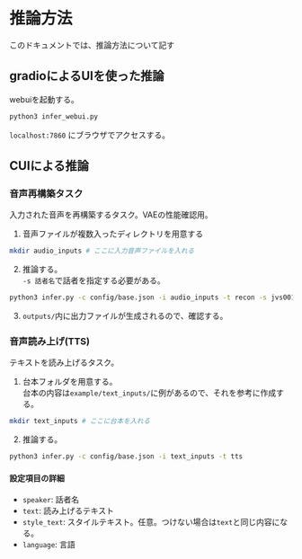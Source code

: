 # 推論方法
このドキュメントでは、推論方法について記す

## gradioによるUIを使った推論
webuiを起動する。
```sh
python3 infer_webui.py
```
`localhost:7860` にブラウザでアクセスする。

## CUIによる推論

### 音声再構築タスク
入力された音声を再構築するタスク。VAEの性能確認用。  

1. 音声ファイルが複数入ったディレクトリを用意する
```sh
mkdir audio_inputs # ここに入力音声ファイルを入れる
```

2. 推論する。  
`-s 話者名`で話者を指定する必要がある。 
```sh
python3 infer.py -c config/base.json -i audio_inputs -t recon -s jvs001
```

3. `outputs/`内に出力ファイルが生成されるので、確認する。

### 音声読み上げ(TTS)
テキストを読み上げるタスク。

1. 台本フォルダを用意する。  
台本の内容は`example/text_inputs/`に例があるので、それを参考に作成する。
```sh
mkdir text_inputs # ここに台本を入れる
```

2. 推論する。
```sh
python3 infer.py -c config/base.json -i text_inputs -t tts
```

#### 設定項目の詳細
- `speaker`: 話者名
- `text`: 読み上げるテキスト
- `style_text`: スタイルテキスト。任意。つけない場合は`text`と同じ内容になる。
- `language`: 言語